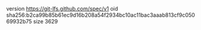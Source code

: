 version https://git-lfs.github.com/spec/v1
oid sha256:b2ca99b85b61ec9d16b208a54f2934bc10ac11bac3aaab813cf9c05069932b75
size 3629
